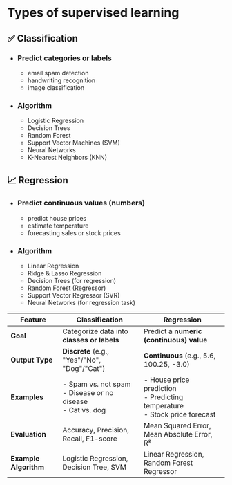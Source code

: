 # Types of supervised learning

## ✅ Classification 
- ### Predict categories or labels

  - email spam detection
  - handwriting recognition
  - image classification


- ### Algorithm

  - Logistic Regression
  - Decision Trees
  - Random Forest
  - Support Vector Machines (SVM)
  - Neural Networks
  - K-Nearest Neighbors (KNN)

## 📈 Regression 
- ### Predict continuous values (numbers)

  - predict house prices
  - estimate temperature
  - forecasting sales or stock prices


- ### Algorithm

    - Linear Regression
    - Ridge & Lasso Regression
    - Decision Trees (for regression)
    - Random Forest (Regressor)
    - Support Vector Regressor (SVR)
    - Neural Networks (for regression task)



| Feature               | **Classification**                                              | **Regression**                                                                 |
|-----------------------|------------------------------------------------------------------|--------------------------------------------------------------------------------|
| **Goal**              | Categorize data into **classes or labels**                      | Predict a **numeric (continuous) value**                                       |
| **Output Type**       | **Discrete** (e.g., "Yes"/"No", "Dog"/"Cat")                    | **Continuous** (e.g., 5.6, 100.25, -3.0)                                       |
| **Examples**          | - Spam vs. not spam<br>- Disease or no disease<br>- Cat vs. dog | - House price prediction<br>- Predicting temperature<br>- Stock price forecast |
| **Evaluation**        | Accuracy, Precision, Recall, F1-score                           | Mean Squared Error, Mean Absolute Error, R²                                    |
| **Example Algorithm** | Logistic Regression, Decision Tree, SVM                         | Linear Regression, Random Forest Regressor                                     |
